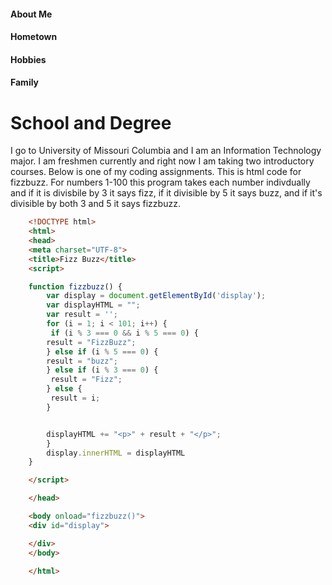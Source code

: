 #### About Me
#### Hometown
#### Hobbies
#### Family
# School and Degree
I go to University of Missouri Columbia and I am an Information Technology major. I am freshmen currently and right now I am taking two introductory courses. Below is one of my coding assignments. This is html code for fizzbuzz. For numbers 1-100 this program takes each number indivdually and if it is divisbile by 3 it says fizz, if it divisible by 5 it says buzz, and if it's divisible by both 3 and 5 it says fizzbuzz.
```html
	<!DOCTYPE html>
	<html>
	<head>
	<meta charset="UTF-8">
	<title>Fizz Buzz</title>
	<script>

	function fizzbuzz() {
		var display = document.getElementById('display');
		var displayHTML = "";
		var result = '';
		for (i = 1; i < 101; i++) {
		 if (i % 3 === 0 && i % 5 === 0) {
		result = "FizzBuzz";
		} else if (i % 5 === 0) {
		result = "buzz";
		} else if (i % 3 === 0) {
		 result = "Fizz";
		} else {
		 result = i;
	    }


	    displayHTML += "<p>" + result + "</p>";
		}
		display.innerHTML = displayHTML
	}

	</script>

	</head>

	<body onload="fizzbuzz()">
	<div id="display">

	</div>
	</body>

	</html>
```
